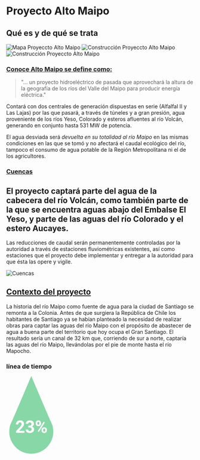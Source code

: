 # Proyecto Alto Maipo
## Qué es y de qué se trata
![Mapa Proyeccto Alto Maipo](https://i.pinimg.com/564x/eb/95/e7/eb95e7b9fcf3cd14e10e8fab1eb0d879.jpg)
![Construcción Proyeccto Alto Maipo](https://3powershala.com/wp-content/uploads/2016/11/Alto-Maipo-1-770x513.jpg)
![Construcción Proyeccto Alto Maipo](https://surfbeatsradio.com/wp-content/uploads/2020/06/2275912.jpg)
### [Conoce Alto Maipo se define como:](conocealtomaipo.cl)
> "... un proyecto hidroeléctrico de pasada que aprovechará la altura de la geografía de los ríos del Valle del Maipo para producir energía eléctrica."

Contará con dos centrales de generación dispuestas en serie (Alfalfal II y Las Lajas) por las que pasará, a través de túneles y a gran presión, agua proveniente de los ríos Yeso, Colorado y esteros afluentes al río Volcán, generando en conjunto hasta 531 MW de potencia.

El agua desviada será *devuelta en su totalidad al río Maipo* en las mismas condiciones en las que se tomó y no afectará el caudal ecológico del río, tampoco el consumo de agua potable de la Región Metropolitana ni el de los agricultores.

### [Cuencas](https://conocealtomaipo.cl/agua/)
## El proyecto captará parte del agua de la cabecera del río Volcán, como también parte de la que se encuentra aguas abajo del Embalse El Yeso, y parte de las aguas del río Colorado y el estero Aucayes.
Las reducciones de caudal serán permanentemente controladas por la autoridad a través de estaciones fluviométricas existentes, así como estaciones que el proyecto debe implementar y entregar a la autoridad para que ésta las opere y vigile. 

![Cuencas](https://i.pinimg.com/originals/49/26/ac/4926acbd16db40bb2b86313e01aaa15e.png)

## [Contexto del proyecto](https://laderasur.com/articulo/por-que-el-proyecto-alto-maipo-amenaza-la-provision-de-agua-potable-para-la-ciudad-de-santiago/)
La historia del río Maipo como fuente de agua para la ciudad de Santiago se remonta a la Colonia. Antes de que surgiera la República de Chile los habitantes de Santiago ya se habían planteado la necesidad de realizar obras para captar las aguas del río Maipo con el propósito de abastecer de agua a buena parte del territorio que hoy ocupa el Gran Santiago. El resultado sería un canal de 32 km que, corriendo de sur a norte, captaría las aguas del río Maipo, llevándolas por el pie de monte hasta el río Mapocho.
### línea de tiempo


<svg width="134" height="208" viewBox="0 0 134 208" fill="none" xmlns="http://www.w3.org/2000/svg">
<path d="M67 0L125.024 135.75H8.9763L67 0Z" fill="#88D7A7"/>
<circle cx="67" cy="149" r="59" fill="#88D7A7"/>
<path d="M48.6396 152H26.2236V147.553L36.8027 136.277C38.2552 134.69 39.3258 133.305 40.0146 132.122C40.7184 130.939 41.0703 129.816 41.0703 128.753C41.0703 127.3 40.7035 126.162 39.9697 125.339C39.236 124.5 38.1878 124.081 36.8252 124.081C35.3577 124.081 34.1973 124.59 33.3438 125.608C32.5052 126.612 32.0859 127.937 32.0859 129.584H25.5723C25.5723 127.592 26.0439 125.773 26.9873 124.126C27.9456 122.479 29.2933 121.191 31.0303 120.263C32.7673 119.319 34.7363 118.848 36.9375 118.848C40.3066 118.848 42.9196 119.656 44.7764 121.273C46.6481 122.891 47.584 125.174 47.584 128.124C47.584 129.741 47.1647 131.388 46.3262 133.065C45.4876 134.743 44.0501 136.697 42.0137 138.928L34.5791 146.767H48.6396V152ZM59.2412 132.773H62.7002C64.3473 132.773 65.5677 132.362 66.3613 131.538C67.1549 130.715 67.5518 129.621 67.5518 128.259C67.5518 126.941 67.1549 125.915 66.3613 125.182C65.5827 124.448 64.5046 124.081 63.127 124.081C61.8841 124.081 60.8434 124.425 60.0049 125.114C59.1663 125.788 58.7471 126.672 58.7471 127.765H52.2559C52.2559 126.058 52.7126 124.53 53.626 123.183C54.5544 121.82 55.8421 120.757 57.4893 119.993C59.1514 119.229 60.9782 118.848 62.9697 118.848C66.4287 118.848 69.139 119.679 71.1006 121.341C73.0622 122.988 74.043 125.264 74.043 128.169C74.043 129.666 73.5863 131.044 72.6729 132.302C71.7594 133.56 70.5615 134.525 69.0791 135.199C70.9209 135.858 72.291 136.846 73.1895 138.164C74.1029 139.482 74.5596 141.039 74.5596 142.836C74.5596 145.741 73.4964 148.069 71.3701 149.821C69.2588 151.573 66.4587 152.449 62.9697 152.449C59.7054 152.449 57.0326 151.588 54.9512 149.866C52.8848 148.144 51.8516 145.868 51.8516 143.038H58.3428C58.3428 144.266 58.7995 145.269 59.7129 146.048C60.6413 146.826 61.7793 147.216 63.127 147.216C64.6693 147.216 65.8747 146.812 66.7432 146.003C67.6266 145.179 68.0684 144.094 68.0684 142.746C68.0684 139.482 66.2715 137.85 62.6777 137.85H59.2412V132.773ZM78.9619 125.586C78.9619 123.579 79.6133 121.955 80.916 120.712C82.2188 119.454 83.9258 118.825 86.0371 118.825C88.1784 118.825 89.9004 119.447 91.2031 120.689C92.5059 121.917 93.1572 123.587 93.1572 125.698V127.315C93.1572 129.337 92.5059 130.962 91.2031 132.189C89.9004 133.417 88.1934 134.031 86.082 134.031C83.9557 134.031 82.2337 133.417 80.916 132.189C79.6133 130.947 78.9619 129.277 78.9619 127.181V125.586ZM83.2744 127.315C83.2744 128.214 83.529 128.94 84.0381 129.494C84.5622 130.033 85.2435 130.303 86.082 130.303C86.9206 130.303 87.5869 130.026 88.0811 129.472C88.5752 128.918 88.8223 128.176 88.8223 127.248V125.586C88.8223 124.688 88.5752 123.961 88.0811 123.407C87.5869 122.853 86.9056 122.576 86.0371 122.576C85.2135 122.576 84.5472 122.853 84.0381 123.407C83.529 123.946 83.2744 124.702 83.2744 125.676V127.315ZM94.5947 143.981C94.5947 141.96 95.2536 140.335 96.5713 139.107C97.889 137.865 99.596 137.243 101.692 137.243C103.819 137.243 105.533 137.857 106.836 139.085C108.154 140.298 108.812 141.975 108.812 144.116V145.733C108.812 147.74 108.169 149.365 106.881 150.607C105.593 151.835 103.879 152.449 101.737 152.449C99.5811 152.449 97.8516 151.828 96.5488 150.585C95.2461 149.342 94.5947 147.695 94.5947 145.644V143.981ZM98.9072 145.733C98.9072 146.557 99.1768 147.261 99.7158 147.845C100.255 148.429 100.929 148.721 101.737 148.721C103.564 148.721 104.478 147.71 104.478 145.688V143.981C104.478 143.083 104.223 142.364 103.714 141.825C103.205 141.271 102.531 140.994 101.692 140.994C100.854 140.994 100.18 141.271 99.6709 141.825C99.1618 142.364 98.9072 143.105 98.9072 144.049V145.733ZM87.3623 149.552L84.1953 147.845L100.165 122.284L103.332 123.991L87.3623 149.552Z" fill="white"/>
</svg>
